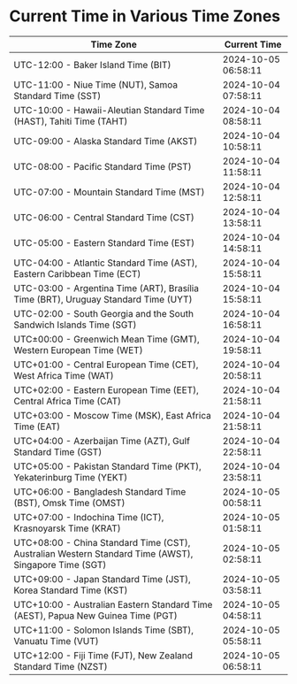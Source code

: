 # Current Time in Various Time Zones

| Time Zone | Current Time |
|-----------|--------------|
| UTC-12:00 - Baker Island Time (BIT) | 2024-10-05 06:58:11 |
| UTC-11:00 - Niue Time (NUT), Samoa Standard Time (SST) | 2024-10-04 07:58:11 |
| UTC-10:00 - Hawaii-Aleutian Standard Time (HAST), Tahiti Time (TAHT) | 2024-10-04 08:58:11 |
| UTC-09:00 - Alaska Standard Time (AKST) | 2024-10-04 10:58:11 |
| UTC-08:00 - Pacific Standard Time (PST) | 2024-10-04 11:58:11 |
| UTC-07:00 - Mountain Standard Time (MST) | 2024-10-04 12:58:11 |
| UTC-06:00 - Central Standard Time (CST) | 2024-10-04 13:58:11 |
| UTC-05:00 - Eastern Standard Time (EST) | 2024-10-04 14:58:11 |
| UTC-04:00 - Atlantic Standard Time (AST), Eastern Caribbean Time (ECT) | 2024-10-04 15:58:11 |
| UTC-03:00 - Argentina Time (ART), Brasília Time (BRT), Uruguay Standard Time (UYT) | 2024-10-04 15:58:11 |
| UTC-02:00 - South Georgia and the South Sandwich Islands Time (SGT) | 2024-10-04 16:58:11 |
| UTC±00:00 - Greenwich Mean Time (GMT), Western European Time (WET) | 2024-10-04 19:58:11 |
| UTC+01:00 - Central European Time (CET), West Africa Time (WAT) | 2024-10-04 20:58:11 |
| UTC+02:00 - Eastern European Time (EET), Central Africa Time (CAT) | 2024-10-04 21:58:11 |
| UTC+03:00 - Moscow Time (MSK), East Africa Time (EAT) | 2024-10-04 21:58:11 |
| UTC+04:00 - Azerbaijan Time (AZT), Gulf Standard Time (GST) | 2024-10-04 22:58:11 |
| UTC+05:00 - Pakistan Standard Time (PKT), Yekaterinburg Time (YEKT) | 2024-10-04 23:58:11 |
| UTC+06:00 - Bangladesh Standard Time (BST), Omsk Time (OMST) | 2024-10-05 00:58:11 |
| UTC+07:00 - Indochina Time (ICT), Krasnoyarsk Time (KRAT) | 2024-10-05 01:58:11 |
| UTC+08:00 - China Standard Time (CST), Australian Western Standard Time (AWST), Singapore Time (SGT) | 2024-10-05 02:58:11 |
| UTC+09:00 - Japan Standard Time (JST), Korea Standard Time (KST) | 2024-10-05 03:58:11 |
| UTC+10:00 - Australian Eastern Standard Time (AEST), Papua New Guinea Time (PGT) | 2024-10-05 04:58:11 |
| UTC+11:00 - Solomon Islands Time (SBT), Vanuatu Time (VUT) | 2024-10-05 05:58:11 |
| UTC+12:00 - Fiji Time (FJT), New Zealand Standard Time (NZST) | 2024-10-05 06:58:11 |
